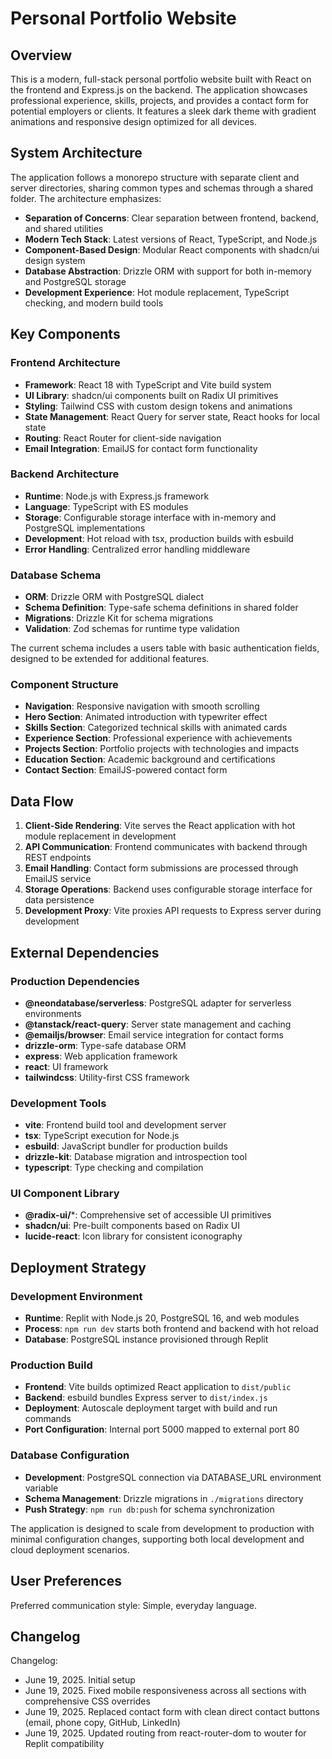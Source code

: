 # Personal Portfolio Website

## Overview

This is a modern, full-stack personal portfolio website built with React on the frontend and Express.js on the backend. The application showcases professional experience, skills, projects, and provides a contact form for potential employers or clients. It features a sleek dark theme with gradient animations and responsive design optimized for all devices.

## System Architecture

The application follows a monorepo structure with separate client and server directories, sharing common types and schemas through a shared folder. The architecture emphasizes:

- **Separation of Concerns**: Clear separation between frontend, backend, and shared utilities
- **Modern Tech Stack**: Latest versions of React, TypeScript, and Node.js
- **Component-Based Design**: Modular React components with shadcn/ui design system
- **Database Abstraction**: Drizzle ORM with support for both in-memory and PostgreSQL storage
- **Development Experience**: Hot module replacement, TypeScript checking, and modern build tools

## Key Components

### Frontend Architecture
- **Framework**: React 18 with TypeScript and Vite build system
- **UI Library**: shadcn/ui components built on Radix UI primitives
- **Styling**: Tailwind CSS with custom design tokens and animations
- **State Management**: React Query for server state, React hooks for local state
- **Routing**: React Router for client-side navigation
- **Email Integration**: EmailJS for contact form functionality

### Backend Architecture
- **Runtime**: Node.js with Express.js framework
- **Language**: TypeScript with ES modules
- **Storage**: Configurable storage interface with in-memory and PostgreSQL implementations
- **Development**: Hot reload with tsx, production builds with esbuild
- **Error Handling**: Centralized error handling middleware

### Database Schema
- **ORM**: Drizzle ORM with PostgreSQL dialect
- **Schema Definition**: Type-safe schema definitions in shared folder
- **Migrations**: Drizzle Kit for schema migrations
- **Validation**: Zod schemas for runtime type validation

The current schema includes a users table with basic authentication fields, designed to be extended for additional features.

### Component Structure
- **Navigation**: Responsive navigation with smooth scrolling
- **Hero Section**: Animated introduction with typewriter effect
- **Skills Section**: Categorized technical skills with animated cards
- **Experience Section**: Professional experience with achievements
- **Projects Section**: Portfolio projects with technologies and impacts
- **Education Section**: Academic background and certifications
- **Contact Section**: EmailJS-powered contact form

## Data Flow

1. **Client-Side Rendering**: Vite serves the React application with hot module replacement in development
2. **API Communication**: Frontend communicates with backend through REST endpoints
3. **Email Handling**: Contact form submissions are processed through EmailJS service
4. **Storage Operations**: Backend uses configurable storage interface for data persistence
5. **Development Proxy**: Vite proxies API requests to Express server during development

## External Dependencies

### Production Dependencies
- **@neondatabase/serverless**: PostgreSQL adapter for serverless environments
- **@tanstack/react-query**: Server state management and caching
- **@emailjs/browser**: Email service integration for contact forms
- **drizzle-orm**: Type-safe database ORM
- **express**: Web application framework
- **react**: UI framework
- **tailwindcss**: Utility-first CSS framework

### Development Tools
- **vite**: Frontend build tool and development server
- **tsx**: TypeScript execution for Node.js
- **esbuild**: JavaScript bundler for production builds
- **drizzle-kit**: Database migration and introspection tool
- **typescript**: Type checking and compilation

### UI Component Library
- **@radix-ui/***: Comprehensive set of accessible UI primitives
- **shadcn/ui**: Pre-built components based on Radix UI
- **lucide-react**: Icon library for consistent iconography

## Deployment Strategy

### Development Environment
- **Runtime**: Replit with Node.js 20, PostgreSQL 16, and web modules
- **Process**: `npm run dev` starts both frontend and backend with hot reload
- **Database**: PostgreSQL instance provisioned through Replit

### Production Build
- **Frontend**: Vite builds optimized React application to `dist/public`
- **Backend**: esbuild bundles Express server to `dist/index.js`
- **Deployment**: Autoscale deployment target with build and run commands
- **Port Configuration**: Internal port 5000 mapped to external port 80

### Database Configuration
- **Development**: PostgreSQL connection via DATABASE_URL environment variable
- **Schema Management**: Drizzle migrations in `./migrations` directory
- **Push Strategy**: `npm run db:push` for schema synchronization

The application is designed to scale from development to production with minimal configuration changes, supporting both local development and cloud deployment scenarios.

## User Preferences

Preferred communication style: Simple, everyday language.

## Changelog

Changelog:
- June 19, 2025. Initial setup
- June 19, 2025. Fixed mobile responsiveness across all sections with comprehensive CSS overrides
- June 19, 2025. Replaced contact form with clean direct contact buttons (email, phone copy, GitHub, LinkedIn)
- June 19, 2025. Updated routing from react-router-dom to wouter for Replit compatibility